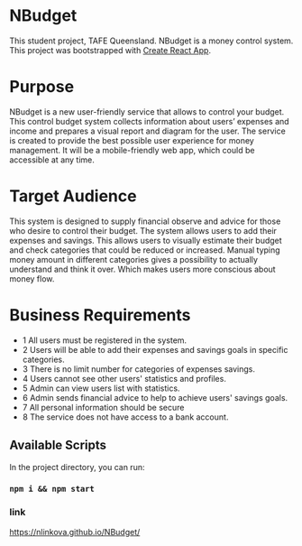 # NBudget

This student project, TAFE Queensland.
NBudget is a money control system.
This project was bootstrapped with [Create React App](https://github.com/facebook/create-react-app).

# Purpose

NBudget is a new user-friendly service that allows to control your budget. This control budget system collects information about users’ expenses and income and prepares a visual report and diagram for the user. The service is created to provide the best possible user experience for money management. It will be a mobile-friendly web app, which could be accessible at any time.

# Target Audience

This system is designed to supply financial observe and advice for those who desire to control their budget. The system allows users to add their expenses and savings. This allows users to visually estimate their budget and check categories that could be reduced or increased. Manual typing money amount in different categories gives a possibility to actually understand and think it over. Which makes users more conscious about money flow.

# Business Requirements

- 1 All users must be registered in the system.
- 2 Users will be able to add their expenses and savings goals in specific categories.
- 3 There is no limit number for categories of expenses savings.
- 4 Users cannot see other users' statistics and profiles.
- 5 Admin can view users list with statistics.
- 6 Admin sends financial advice to help to achieve users' savings goals.
- 7 All personal information should be secure
- 8 The service does not have access to a bank account.

## Available Scripts

In the project directory, you can run:

### `npm i && npm start`

### link

https://nlinkova.github.io/NBudget/
